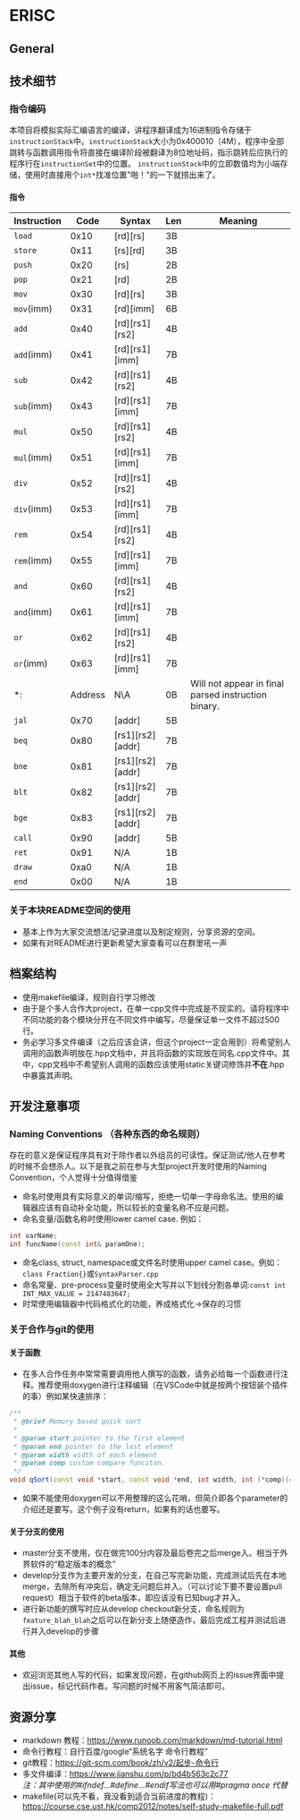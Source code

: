 
# ERISC

## General
## 技术细节
### 指令编码
本项目将模拟实际汇编语言的编译，讲程序翻译成为16进制指令存储于`instructionStack`中。`instructionStack`大小为0x400010（4M），程序中全部跳转与函数调用指令将直接在编译阶段被翻译为8位地址码，指示跳转后应执行的程序行在`instructionSet`中的位置。
`instructionStack`中的立即数值均为小端存储，使用时直接用个`int*`找准位置"啪！"的一下就捞出来了。
#### 指令

Instruction | Code | Syntax|Len | Meaning|
|---|---|---|---|---|
|`load`|0x10|[rd][rs]|3B
|`store`|0x11|[rs][rd]|3B
|`push`|0x20|[rs]|2B|
|`pop`|0x21|[rd]|2B
|`mov`|0x30|[rd][rs]|3B|
|`mov`(imm)|0x31|[rd][imm]|6B
|`add`|0x40|[rd][rs1][rs2]|4B
|`add`(imm)|0x41|[rd][rs1][imm]|7B
|`sub`|0x42|[rd][rs1][rs2]|4B|
|`sub`(imm)|0x43|[rd][rs1][imm]|7B|
|`mul`|0x50|[rd][rs1][rs2]|4B|
|`mul`(imm)|0x51|[rd][rs1][imm]|7B|
|`div`|0x52|[rd][rs1][rs2]|4B|
|`div`(imm)|0x53|[rd][rs1][imm]|7B|
|`rem`|0x54|[rd][rs1][rs2]|4B|
|`rem`(imm)|0x55|[rd][rs1][imm]|7B|
|`and`|0x60|[rd][rs1][rs2]|4B|
|`and`(imm)|0x61|[rd][rs1][imm]|7B|
|`or`|0x62|[rd][rs1][rs2]|4B|
|`or`(imm)|0x63|[rd][rs1][imm]|7B|
|*:|Address|N\A|0B|Will not appear in final parsed instruction binary.
|`jal`|0x70|[addr]|5B|
|`beq`|0x80|[rs1][rs2][addr]|7B|
|`bne`|0x81|[rs1][rs2][addr]|7B|
|`blt`|0x82|[rs1][rs2][addr]|7B|
|`bge`|0x83|[rs1][rs2][addr]|7B|
|`call`|0x90|[addr]|5B|
|`ret`|0x91|N/A|1B|
|`draw`|0xa0|N/A|1B|
|`end`|0x00|N/A|1B|

### 关于本块README空间的使用

- 基本上作为大家交流想法/记录进度以及制定规则，分享资源的空间。
- 如果有对README进行更新希望大家查看可以在群里吼一声
  
## 档案结构

- 使用makefile编译，规则自行学习修改
- 由于是个多人合作大project，在单一cpp文件中完成是不现实的。请将程序中不同功能的各个模块分开在不同文件中编写，尽量保证单一文件不超过500行。
- 务必学习多文件编译（之后应该会讲，但这个project一定会用到）将希望别人调用的函数声明放在.hpp文档中，并且将函数的实现放在同名.cpp文件中。其中，cpp文档中不希望别人调用的函数应该使用static关键词修饰并**不在**.hpp中暴露其声明。

## 开发注意事项

### Naming Conventions （各种东西的命名规则）

存在的意义是保证程序具有对于除作者以外组员的可读性。保证测试/他人在参考的时候不会想杀人。以下是我之前在参与大型project开发时使用的Naming Convention，个人觉得十分值得借鉴

- 命名时使用具有实际意义的单词/缩写，拒绝一切单一字母命名法。使用的编辑器应该有自动补全功能，所以较长的变量名称不应是问题。
- 命名变量/函数名称时使用lower camel case. 例如：
```cpp
int varName;
int funcName(const int& paramOne);
```
- 命名class, struct, namespace或文件名时使用upper camel case。例如：`class Fraction{}`或`SyntaxParser.cpp`
- 命名常量、pre-process变量时使用全大写并以下划线分割各单词:`const int INT_MAX_VALUE = 2147483647;`
- 时常使用编辑器中代码格式化的功能，养成格式化->保存的习惯

### 关于合作与git的使用

#### 关于函数

- 在多人合作任务中常常需要调用他人撰写的函数，请务必给每一个函数进行注释。推荐使用doxygen进行注释编辑（在VSCode中就是按两个按钮装个插件的事）例如某快速排序：
```cpp
/**
 * @brief Memory based quick sort
 * 
 * @param start pointer to the first element
 * @param end pointer to the last element
 * @param width width of each element
 * @param comp custom compare funciton. 
 */
void qSort(const void *start, const void *end, int width, int (*comp)(const void *first, const void *second));
```
- 如果不能使用doxygen可以不用整理的这么花哨，但简介即各个parameter的介绍还是要写。这个例子没有return，如果有的话也要写。

#### 关于分支的使用
- master分支不使用，仅在做完100分内容及最后卷完之后merge入。相当于外界软件的“稳定版本的概念”
- develop分支作为主要开发的分支，在自己写完新功能，完成测试后先在本地merge，去除所有冲突后，确定无问题后并入。（可以讨论下要不要设置pull request）相当于软件的beta版本，即应该没有已知bug才并入。
- 进行新功能的撰写时应从develop checkout新分支，命名规则为`feature_blah_blah`之后可以在新分支上随便造作，最后完成工程并测试后进行并入develop的步骤

#### 其他

- 欢迎浏览其他人写的代码，如果发现问题，在github网页上的issue界面中提出issue，标记代码作者。写问题的时候不用客气简洁即可。

## 资源分享

- markdown 教程：https://www.runoob.com/markdown/md-tutorial.html    
- 命令行教程：自行百度/google“系统名字 命令行教程”    
- git教程：https://git-scm.com/book/zh/v2/起步-命令行
- 多文件编译：https://www.jianshu.com/p/bd4b563c2c77    
*注：其中使用的#ifndef...#define...#endif写法也可以用#pragma once 代替*    
- makefile(可以先不看，我没看到适合当前进度的教程)：https://course.cse.ust.hk/comp2012/notes/self-study-makefile-full.pdf
